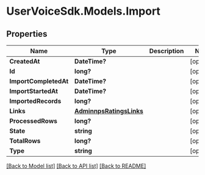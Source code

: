 # UserVoiceSdk.Models.Import
## Properties

Name | Type | Description | Notes
------------ | ------------- | ------------- | -------------
**CreatedAt** | **DateTime?** |  | [optional] 
**Id** | **long?** |  | [optional] 
**ImportCompletedAt** | **DateTime?** |  | [optional] 
**ImportStartedAt** | **DateTime?** |  | [optional] 
**ImportedRecords** | **long?** |  | [optional] 
**Links** | [**AdminnpsRatingsLinks**](AdminnpsRatingsLinks.md) |  | [optional] 
**ProcessedRows** | **long?** |  | [optional] 
**State** | **string** |  | [optional] 
**TotalRows** | **long?** |  | [optional] 
**Type** | **string** |  | [optional] 

[[Back to Model list]](../README.md#documentation-for-models) [[Back to API list]](../README.md#documentation-for-api-endpoints) [[Back to README]](../README.md)

